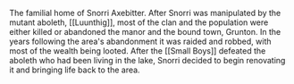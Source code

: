 The familial home of Snorri Axebitter.
After Snorri was manipulated by the mutant aboleth, [[Luunthig]], most of the clan and the population were either killed or abandoned the manor and the bound town, Grunton. 
In the years following the area's abandonment it was raided and robbed, with most of the wealth being looted. 
After the [[Small Boys]] defeated the aboleth who had been living in the lake, Snorri decided to begin renovating it and bringing life back to the area.